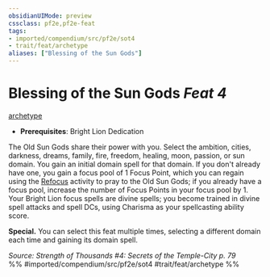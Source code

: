 ```yaml
---
obsidianUIMode: preview
cssclass: pf2e,pf2e-feat
tags:
- imported/compendium/src/pf2e/sot4
- trait/feat/archetype
aliases: ["Blessing of the Sun Gods"]
---
```

# Blessing of the Sun Gods  *Feat 4*  
[archetype](archetype.md)  

- **Prerequisites**: Bright Lion Dedication

The Old Sun Gods share their power with you. Select the ambition, cities, darkness, dreams, family, fire, freedom, healing, moon, passion, or sun domain. You gain an initial domain spell for that domain. If you don't already have one, you gain a focus pool of 1 Focus Point, which you can regain using the [Refocus](refocus.md) activity to pray to the Old Sun Gods; if you already have a focus pool, increase the number of Focus Points in your focus pool by 1. Your Bright Lion focus spells are divine spells; you become trained in divine spell attacks and spell DCs, using Charisma as your spellcasting ability score.

**Special.** You can select this feat multiple times, selecting a different domain each time and gaining its domain spell.

*Source: Strength of Thousands #4: Secrets of the Temple-City p. 79*  
%% #imported/compendium/src/pf2e/sot4 #trait/feat/archetype %%